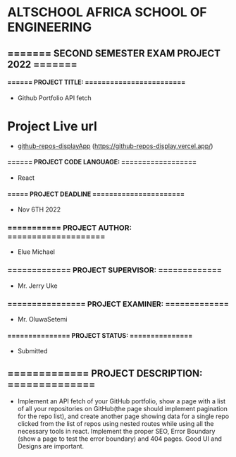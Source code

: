 # ALTSCHOOL AFRICA SCHOOL OF ENGINEERING
## ======= SECOND SEMESTER EXAM PROJECT 2022 =======
#### ====== PROJECT TITLE:  ========================
 * Github Portfolio API fetch

 # Project Live url
* [github-repos-displayApp](https://github-repos-display.vercel.app/) (https://github-repos-display.vercel.app/)

#### ====== PROJECT CODE LANGUAGE: ==================
 * React
#### ===== PROJECT DEADLINE   ======================
 * Nov 6TH 2022
### =========== PROJECT AUTHOR: ====================
 - Elue Michael
### =============  PROJECT SUPERVISOR: =============
 - Mr. Jerry Uke
### ================ PROJECT EXAMINER: =============
 - Mr. OluwaSetemi
#### =============== PROJECT STATUS: ===============
* Submitted
## ============= PROJECT DESCRIPTION: ==============
* Implement an API fetch of your GitHub portfolio, show a page with a list of all your repositories on GitHub(the page should implement pagination for the repo list), and create another page showing data for a single repo clicked from the list of repos using nested routes while using all the necessary tools in react. Implement the proper SEO, Error Boundary (show a page to test the error boundary) and 404 pages. Good UI and Designs are important.
